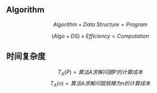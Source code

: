 ## Algorithm
$$
Algorithm + Data\ Structure=Program
$$

$$
(Algo+DS)\times Efficiency=Computation
$$

## 时间复杂度
$$
T_A(P)=算法A求解问题P的计算成本
$$
$$
T_A(n)=算法A求解问题规模为n的计算成本
$$

